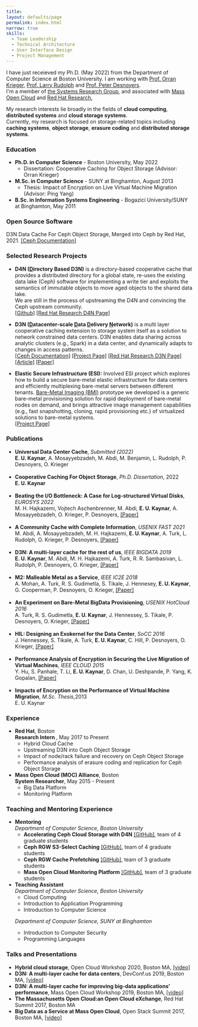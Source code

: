 ```yaml
---
title: 
layout: defaults/page
permalink: index.html 
narrow: true
skills:
  - Team Leadership
  - Technical Architecture
  - User Interface Design
  - Project Management
---
```

I have just receieved my Ph.D. (May 2022) from the Department of Computer Science at Boston University. I am working with <a href="https://www.bu.edu/eng/profile/orran-krieger/">Prof. Orran Krieger</a>, <a href="http://people.csail.mit.edu/rudolph/">Prof. Larry Rudolph</a> and <a href="http://www.ccs.neu.edu/home/pjd/index.html"> Prof. Peter Desnoyers</a>. 
<br>
I'm a member of <a target="_blank" href="http://www.bu.edu/cs/research/systems/"> the Systems Research Group</a>, and associated with <a target="_blank" href="https://massopen.cloud/">Mass Open Cloud</a> and <a target="_blank" href="https://research.redhat.com/">Red Hat Research.</a>

My research interests lie broadly in the fields of  <b>cloud computing</b>, <b>distributed systems</b> and <b>cloud storage systems</b>. 
<br>
Currently, my research is focused on storage-related topics including <b>caching systems</b>, <b>object storage</b>, <b>erasure coding</b> and <b>distributed storage systems</b>.

<div class="card card-post w-100 border-top-0 border-left-0 border-right-0 rounded-0 mb-4">
</div>

### Education
<div class="card card-post w-100 border-top-0 border-left-0 border-right-0 rounded-0 mb-4">
<ul>
<li>
<b>
Ph.D. in Computer Science</b> - Boston University, May 2022 <br/>
<ul>
<li> Dissertation: Cooperative Caching for Object Storage (Advisor: Orran Krieger)</li>
</ul>
</li>

<li>
<b>M.Sc. in Computer Science</b> - SUNY at Binghamton,  August 2013 <br/>
<ul>
<li>Thesis: Impact of Encryption on Live Virtual Machine Migration (Advisor: Ping Yang) </li>
</ul>
</li>

<li>
<b>B.Sc. in Information Systems Engineering</b> - Bogazici University/SUNY at Binghamton,  May 2011 <br/>
</li>
</ul>

</div>

### Open Source Software
<div class="card card-post w-100 border-top-0 border-left-0 border-right-0 rounded-0 mb-4">
D3N Data Cache For Ceph Object Storage, Merged into Ceph by Red Hat, 2021. 
<a target="_blank" href="https://docs.ceph.com/en/quincy/radosgw/d3n_datacache/">[Ceph Documentation]</a>
<br/>
</div>

### Selected Research Projects

<div class="card card-post w-100 border-top-0 border-left-0 border-right-0 rounded-0 mb-4">

<ul>
<li><b> D4N (<u>D</u>irectory Based D3N)</b>
is a directory-based cooperative cache that provides a distributed directory for a global state, re-uses the existing data lake (Ceph) software for implementing a write tier and exploits the semantics of immutable objects to move aged objects to the shared data lake.
<br/>
We are still in the process of upstreaming the D4N and convincing the Ceph upstream community.
<br/>
<a target="_blank" href="https://github.com/ekaynar/ceph-master/tree/datacache">[Github]</a>
<a target="_blank" href="https://research.redhat.com/blog/research_project/hybrid-cloud-cache/">[Red Hat Research D4N Page]</a>
</li>
</ul>

<ul>
<li><b>D3N (<u>D</u>atacenter-scale <u>D</u>ata <u>D</u>elivery <u>N</u>etwork)</b>
is a multi layer cooperative caching extension to storage system itself as a solution to network constrained data centers. 
D3N enables data sharing across analytic clusters (e.g., Spark) in a data center, and dynamically adapts to changes in access patterns.
<!--D3N has been <b>upstreamed</b> into the <b>Ceph</b> code base by <i>Red Hat</i> and is available as an experimental feature in Ceph today.-->
<br/>
<a target="_blank" href="https://docs.ceph.com/en/quincy/radosgw/d3n_datacache/">[Ceph Documentation]</a>
<a target="_blank" href="https://massopen.cloud/research-and-development/cloud-research/d3n/">[Project Page]</a>
<a target="_blank" href="https://research.redhat.com/blog/research_project/d3n-multilayer-cache/">[Red Hat Research D3N Page]</a>
<a target="_blank" href="https://research.redhat.com/wp-content/uploads/2019/05/RRQ-Vol1-2.pdf">[Article]</a>
<a target="_blank" href="https://ieeexplore.ieee.org/abstract/document/9006396">[Paper]</a>
</li>
</ul>

<ul>
<li><b>Elastic Secure Infrastructure (ESI):</b>
Involved ESI project which explores how to build a secure bare-metal elastic infrastructure for data centers and efficiently multiplexing bare-metal servers between different tenants. <a target="_blank" href="https://github.com/CCI-MOC/m2">Bare-Metal Imaging (BMI)</a> prototype we developed is a generic bare-metal provisioning solution for rapid deployment of bare-metal nodes on demand, and brings attractive image management capabilities (e.g., fast snapshotting, cloning, rapid provisioning etc.) of virtualized solutions to bare-metal systems.


<br/>
<a target="_blank" href="https://massopen.cloud/research-and-development/reproducible-cloud/elastic-secure-infrastructure-esi/">[Project Page]</a>
</li>
</ul>

</div>


<!--<h4>Erasure Coding for Performance</h4>
<ul>
<li>In this project, we provide a detailed performance comparison of replication and erasure coding in
a modern distributed object store deployment using a simple mathematical model and empirical
analysis, and investigate the impact of storage solution characteristics (e.g. disk capacity, network
bandwidth) and workloads I/O profiles (read/write ratios) on the performance. In addition, we
show that a simple read cache increases the write fraction of the workload significantly, where
erasure coding has an great advantage. For both approaches, we point the possible improvements
which may improve the performance of redundancy solutions.</li>
</ul>
-->
### Publications

<div class="card card-post w-100 border-top-0 border-left-0 border-right-0 rounded-0 mb-4">
<ul>


<li>
<b>Universal Data Center Cache</b>, <i>Submitted (2022)</i>
<br/>
<b>E. U. Kaynar</b>, A. Mosayyebzadeh, M. Abdi, M. Benjamin, L. Rudolph, P. Desnoyers, O. Krieger 
</li>
<br/>


<li>
<b>Cooperative Caching For Object Storage</b>, <i>Ph.D. Dissertation</i>, 2022
<br/>
<b>E. U. Kaynar</b>
<br/>
</li>
<br />



<li>
<b>Beating the I/O Bottleneck: A Case for Log-structured Virtual Disks</b>, <i>EUROSYS 2022</i>
<br/>
M. H. Hajkazemi, Vojtech Aschenbrenner, M. Abdi, <b>E. U. Kaynar</b>, A. Mosayyebzadeh, O. Krieger, P. Desnoyers,
<a target="_blank" href="publications/lsvd-eurosys22.pdf">[Paper]</a>
</li>
<br/>


<li>
<b>A Community Cache with Complete Information</b>, <i>USENIX FAST 2021</i>
<br/>
M. Abdi, A. Mosayyebzadeh, M. H. Hajkazemi, <b>E. U. Kaynar</b>, A. Turk, L. Rudolph, O. Krieger, P. Desnoyers,
<a target="_blank" href="publications/kariz-fast21.pdf">[Paper]</a>
</li>
<br />

<li>
<b>D3N: A multi-layer cache for the rest of us</b>, <i>IEEE BIGDATA 2019 </i>
<br/> 
<b>E. U. Kaynar</b>, M. Abdi, M. H. Hajkazemi, A. Turk, R. R. Sambasivan, L. Rudolph, P. Desnoyers, O. Krieger,
<a target="_blank" href="publications/ekaynar_bigdata19.pdf">[Paper]</a>
</li>
<br />

<!--
<li>
<b>D3N: A multi-level cache for improving big-data applications’ performance in datacenters with imbalanced networks</b>, <i>USENIX ATC 2018 </i>
<br/> 
<b>E. U. Kaynar</b>, M. H. Hajkazemi, M. Abdi, A. Turk, R. R. Sambasivan, L. Rudolph, D. Cohen, P. Desnoyers, O. Krieger,
<a target="_blank" href="publications/d3n_poster.pdf">[Poster]</a> 
</li>
<br />
-->

<li>
<b>M2: Malleable Metal as a Service</b>, <i>IEEE IC2E 2018</i>
<br/>
A. Mohan, A. Turk, R. S. Gudimetla, S. Tikale, J. Hennesey, <b>E. U. Kaynar</b>,
G. Cooperman, P. Desnoyers, O. Krieger,
<a target="_blank" href="publications/m2.pdf">[Paper]</a>
</li>
<br />

<li><b>An Experiment on Bare-Metal BigData Provisioning</b>, <i>USENIX HotCloud 2016</i>
<br/>
A. Turk, R. S. Gudimetla, <b>E. U. Kaynar</b>, J. Hennessey, S. Tikale, P. Desnoyers, O. Krieger,
<a target="_blank" href="publications/bmi-hotcloud16.pdf">[Paper]</a>
</li>
<br />


   <li><b> HIL: Designing an Exokernel for the Data Center</b>, <i>SoCC 2016</i> 
	<br/>
   J. Hennessey, S. Tikale, A. Turk, <b>E. U. Kaynar</b>, C. Hill, P. Desnoyers, O. Krieger, 
   <a target="_blank" href="publications/hil-socc16.pdf">[Paper]</a>
   </li>
<br />

   <li><b>Performance Analysis of Encryption in Securing the Live Migration of Virtual Machines</b>, <i>IEEE CLOUD 2015</i>
   <br/>
    Y. Hu, S. Panhale, T. Li, <b>E. U. Kaynar</b>, D. Chan, U. Deshpande, P. Yang, K. Gopalan, 
  <a target="_blank" href="publications/cloud15.pdf">[Paper]</a>
   </li>
   <br/>
   
  <li><b>Impacts of Encryption on the Performance of Virtual Machine Migration</b>, <i>M.Sc. Thesis</i>,2013
   <br/>E. U. Kaynar
   </li>

</ul>
</div>

### Experience
<div class="card card-post w-100 border-top-0 border-left-0 border-right-0 rounded-0 mb-4">
<ul>

<li> <b>Red Hat</b>, Boston<br>
<b> Research Intern </b>, May 2017 to Present<br>
<!--<b>Projects:</b>-->
	<ul>
	<li> Hybrid Cloud Cache</li>
	<li> Upstreaming D3N into Ceph Object Storage</li>
    <li> Impact of node/rack failure and recovery on Ceph Object Storage </li>
	<li> Performance analysis of erasure coding and replication for Ceph Object Storage </li>
	</ul>
</li>

<li> <b>Mass Open Cloud (MOC) Alliance</b>, Boston<br>
<b>System Researcher</b>, May 2015 - Present <br>
<!--<b>Projects:</b>-->
	<ul>
    <li>Big Data Platform</li>
	<li>Monitoring Platform</li>
<!--	<li>Automated Deployment of Big Data Processing Environment</li>-->
	</ul>

</li>

</ul>
</div>

### Teaching and Mentoring Experience
<div class="card card-post w-100 border-top-0 border-left-0 border-right-0 rounded-0 mb-4">
<ul>

<li> <b>Mentoring</b><br/>
<i>Department of Computer Science, Boston University</i>
<ul>
<li><b>Accelerating Ceph Cloud Storage with D4N</b>
<a target="_blank" href="https://github.com/EC528-Project/ceph">[GitHub]</a>,
team of 4 graduate students
</li>

<li><b>Ceph RGW S3-Select Caching</b>
<a target="_blank" href="https://github.com/CS6620-S21/D4N-S3Select-Caching">[GitHub]</a>,
team of 4 graduate students
</li>

<li><b>Ceph RGW Cache Prefetching</b>
<a target="_blank" href="https://github.com/bu-528-sp19/Ceph-RGW-Prefetching">[GitHub]</a>,
team of 3 graduate students
</li>

<li><b>Mass Open Cloud Monitoring Platform</b>
<a target="_blank" href="https://github.com/BU-NU-CLOUD-SP16/MOC-Monitoring">[GitHub]</a>,
team of 3 graduate students
</li>
</ul>
</li>

<li><b>Teaching Assistant</b><br/>
<i>Department of Computer Science, Boston University</i>
<ul>
<li>Cloud Computing</li>
<li>Introduction to Application Programming </li>
<li>Introduction to Computer Science </li>
</ul>

<i>Department of Computer Science, SUNY at Binghamton</i>
<ul>
<li>Introduction to Computer Security</li>
<li>Programming Languages</li>
</ul>
</li>
</ul>
</div>


### Talks and Presentations
<ul>
<li><b>Hybrid cloud storage</b>,
Open Cloud Workshop 2020, Boston MA,
<a target="_blank" href="https://www.youtube.com/watch?v=O1b4-W1OuLE">[video]</a>
</li> 


<li> <b>D3N: A multi-layer cache for data centers</b>,
DevConf.us 2019, Boston MA,
<a target="_blank" href="https://www.youtube.com/watch?v=troLFFM6btc">[video]</a>
</li>

<li><b> D3N: A multi-layer cache for improving big-data applications' performance</b>,
Mass Open Cloud Workshop 2019, Boston MA,
<a target="_blank" href="https://www.youtube.com/watch?v=9EGuEXWf8ts">[video]</a>
</li> 

<li><b>The Massachusetts Open Cloud:an Open Cloud eXchange</b>, Red Hat Summit 2017, Boston MA </li> 

<li><b>Big Data as a Service at Mass Open Cloud</b>,
Open Stack Summit 2017, Boston MA,
<a target="_blank" href="https://www.openstack.org/videos/summits/boston-2017/big-data-as-a-service-at-mass-open-cloud">[video]</a>
</li>

</ul>

